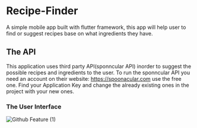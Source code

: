 # Recipe-Finder
A simple mobile app built with flutter framework, this app will help user to find or suggest recipes base on what ingredients they have.

## The API

This application uses third party API(sponncular API) inorder to suggest the possible recipes and ingredients to the user. To run the sponncular API you need an account on their website: https://spoonacular.com use the free one. Find your Application Key and change the already existing ones in the project with your new ones.

### The User Interface


![Github Feature (1)](https://user-images.githubusercontent.com/55832656/162485536-5e849597-91b0-42b1-93bb-4051d6367c0c.gif)

